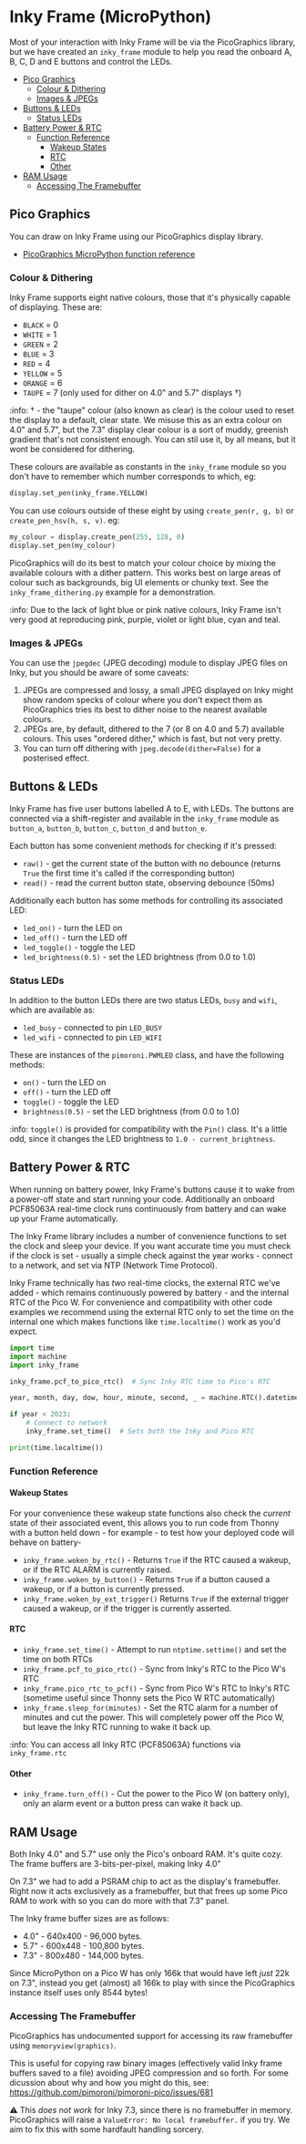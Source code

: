 # Inky Frame (MicroPython) <!-- omit in toc -->

Most of your interaction with Inky Frame will be via the PicoGraphics library, but we have created an `inky_frame` module to help you read the onboard A, B, C, D and E buttons and control the LEDs.

- [Pico Graphics](#pico-graphics)
  - [Colour \& Dithering](#colour--dithering)
  - [Images \& JPEGs](#images--jpegs)
- [Buttons \& LEDs](#buttons--leds)
  - [Status LEDs](#status-leds)
- [Battery Power \& RTC](#battery-power--rtc)
  - [Function Reference](#function-reference)
    - [Wakeup States](#wakeup-states)
    - [RTC](#rtc)
    - [Other](#other)
- [RAM Usage](#ram-usage)
  - [Accessing The Framebuffer](#accessing-the-framebuffer)


## Pico Graphics

You can draw on Inky Frame using our PicoGraphics display library.
- [PicoGraphics MicroPython function reference](../../modules/picographics)

### Colour & Dithering

Inky Frame supports eight native colours, those that it's physically capable of displaying. These are:

* `BLACK` = 0
* `WHITE` = 1
* `GREEN` = 2
* `BLUE` = 3
* `RED` = 4
* `YELLOW` = 5
* `ORANGE` = 6
* `TAUPE` = 7 (only used for dither on 4.0" and 5.7" displays †)

:info: † - the "taupe" colour (also known as clear) is the colour used to reset the display to a default, clear state. We misuse this as an extra colour on 4.0" and 5.7", but the 7.3" display clear colour is a sort of muddy, greenish gradient that's not consistent enough. You can stil use it, by all means, but it wont be considered for dithering.

These colours are available as constants in the `inky_frame` module so you don't have to remember which number corresponds to which, eg:

```python
display.set_pen(inky_frame.YELLOW)
```

You can use colours outside of these eight by using `create_pen(r, g, b)` or `create_pen_hsv(h, s, v)`. eg:

```python
my_colour = display.create_pen(255, 128, 0)
display.set_pen(my_colour)
```

PicoGraphics will do its best to match your colour choice by mixing the available colours with a dither pattern. This works best on large areas of colour such as backgrounds, big UI elements or chunky text. See the `inky_frame_dithering.py` example for a demonstration.

:info: Due to the lack of light blue or pink native colours, Inky Frame isn't very good at reproducing pink, purple, violet or light blue, cyan and teal.


### Images & JPEGs

You can use the `jpegdec` (JPEG decoding) module to display JPEG files on Inky, but you should be aware of some caveats:

1. JPEGs are compressed and lossy, a small JPEG displayed on Inky might show random specks of colour where you don't expect them as PicoGraphics tries its best to dither noise to the nearest available colours.
2. JPEGs are, by default, dithered to the 7 (or 8 on 4.0 and 5.7) available colours. This uses "ordered dither," which is fast, but not very pretty.
3. You can turn off dithering with `jpeg.decode(dither=False)` for a posterised effect.

## Buttons & LEDs

Inky Frame has five user buttons labelled A to E, with LEDs. The buttons are connected via a shift-register and available in the `inky_frame` module as `button_a`, `button_b`, `button_c`, `button_d` and `button_e`.

Each button has some convenient methods for checking if it's pressed:

* `raw()` - get the current state of the button with no debounce (returns `True` the first time it's called if the corresponding button)
* `read()` - read the current button state, observing debounce (50ms)

Additionally each button has some methods for controlling its associated LED:

* `led_on()` - turn the LED on
* `led_off()` - turn the LED off
* `led_toggle()` - toggle the LED
* `led_brightness(0.5)` - set the LED brightness (from 0.0 to 1.0)

### Status LEDs

In addition to the button LEDs there are two status LEDs, `busy` and `wifi`, which are available as:

* `led_busy` - connected to pin `LED_BUSY`
* `led_wifi` - connected to pin `LED_WIFI`

These are instances of the `pimoroni.PWMLED` class, and have the following methods:

* `on()` - turn the LED on
* `off()` - turn the LED off
* `toggle()` - toggle the LED
* `brightness(0.5)` - set the LED brightness (from 0.0 to 1.0)

:info: `toggle()` is provided for compatibility with the `Pin()` class. It's a little odd, since it changes the LED brightness to `1.0 - current_brightness`.

## Battery Power & RTC

When running on battery power, Inky Frame's buttons cause it to wake from a power-off state and start running your code. Additionally an onboard PCF85063A real-time clock runs continuously from battery and can wake up your Frame automatically.

The Inky Frame library includes a number of convenience functions to set the clock and sleep your device. If you want accurate time you must check if the clock is set - usually a simple check against the year works - connect to a network, and set via NTP (Network Time Protocol).

Inky Frame technically has *two* real-time clocks, the external RTC we've added - which remains continuously powered by battery - and the internal RTC of the Pico W. For convenience and compatibility with other code examples we recommend using the external RTC only to set the time on the internal one which makes functions like `time.localtime()` work as you'd expect.

```python
import time
import machine
import inky_frame

inky_frame.pcf_to_pico_rtc()  # Sync Inky RTC time to Pico's RTC

year, month, day, dow, hour, minute, second, _ = machine.RTC().datetime()

if year < 2023:
    # Connect to network
    inky_frame.set_time()  # Sets both the Inky and Pico RTC

print(time.localtime())
```

### Function Reference

#### Wakeup States

For your convenience these wakeup state functions also check the *current* state of their associated event, this allows you to run code from Thonny with a button held down - for example - to test how your deployed code will behave on battery-

* `inky_frame.woken_by_rtc()` - Returns `True` if the RTC caused a wakeup, or if the RTC ALARM is currently raised.
* `inky_frame.woken_by_button()` - Returns `True` if a button caused a wakeup, or if a button is currently pressed.
* `inky_frame.woken_by_ext_trigger()` Returns `True` if the external trigger caused a wakeup, or if the trigger is currently asserted.

#### RTC

* `inky_frame.set_time()` - Attempt to run `ntptime.settime()` and set the time on both RTCs
* `inky_frame.pcf_to_pico_rtc()` - Sync from Inky's RTC to the Pico W's RTC
* `inky_frame.pico_rtc_to_pcf()` - Sync from Pico W's RTC to Inky's RTC (sometime useful since Thonny sets the Pico W RTC automatically)
* `inky_frame.sleep_for(minutes)` - Set the RTC alarm for a number of minutes and cut the power. This will completely power off the Pico W, but leave the Inky RTC running to wake it back up.

:info: You can access all Inky RTC (PCF85063A) functions via `inky_frame.rtc`

#### Other

* `inky_frame.turn_off()` - Cut the power to the Pico W (on battery only), only an alarm event or a button press can wake it back up.

## RAM Usage

Both Inky 4.0" and 5.7" use only the Pico's onboard RAM. It's quite cozy. The frame buffers are 3-bits-per-pixel, making Inky 4.0" 

On 7.3" we had to add a PSRAM chip to act as the display's framebuffer. Right now it acts exclusively as a framebuffer, but that frees up some Pico RAM to work with so you can do more with that 7.3" panel.

The Inky frame buffer sizes are as follows:

* 4.0" - 640x400 - 96,000 bytes.
* 5.7" - 600x448 - 100,800 bytes.
* 7.3" - 800x480 - 144,000 bytes.

Since MicroPython on a Pico W has only 166k that would have left *just* 22k on 7.3", instead you get (almost) all 166k to play with since the PicoGraphics instance itself uses only 8544 bytes!

### Accessing The Framebuffer

PicoGraphics has undocumented support for accessing its raw framebuffer using `memoryview(graphics)`.

This is useful for copying raw binary images (effectively valid Inky frame buffers saved to a file) avoiding JPEG compression and so forth. For some dicussion about why and how you might do this, see: https://github.com/pimoroni/pimoroni-pico/issues/681

:warning: This *does not work* for Inky 7.3, since there is no framebuffer in memory. PicoGraphics will raise a `ValueError: No local framebuffer.` if you try. We aim to fix this with some hardfault handling sorcery.
